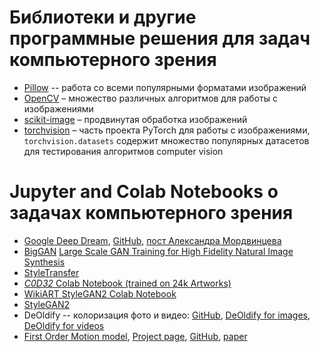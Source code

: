 # Библиотеки и другие программные решения для задач компьютерного зрения

- [Pillow](https://pillow.readthedocs.io/en/stable) -- работа со всеми популярными форматами изображений
- [OpenCV](https://opencv.org/) – множество различных алгоритмов для работы с изображениями
- [scikit-image](https://scikit-image.org/) – продвинутая обработка изображений
- [torchvision](https://pytorch.org/vision/stable/index.html) – часть проекта PyTorch для работы с изображениями, `torchvision.datasets` содержит множество популярных датасетов для тестирования алгоритмов computer vision

# Jupyter and Colab Notebooks о задачах компьютерного зрения

- [Google Deep Dream](https://colab.research.google.com/github/tensorflow/docs/blob/master/site/en/tutorials/generative/deepdream.ipynb), [GitHub](https://github.com/tensorflow/docs/blob/master/site/en/tutorials/generative/deepdream.ipynb), [пост Александра Мордвинцева](https://ai.googleblog.com/2015/06/inceptionism-going-deeper-into-neural.html)
- [BigGAN](https://colab.research.google.com/github/tensorflow/hub/blob/master/examples/colab/biggan_generation_with_tf_hub.ipynb) [Large Scale GAN Training for High Fidelity Natural Image Synthesis](https://arxiv.org/abs/1809.11096)
- [StyleTransfer](https://colab.research.google.com/github/tensorflow/lucid/blob/master/notebooks/differentiable-parameterizations/style_transfer_2d.ipynb)
- [_C0D32_ Colab Notebook (trained on 24k Artworks)](https://colab.research.google.com/drive/1cFKK0CBnev2BF8z9BOHxePk7E-f7TtUi)
- [WikiART StyleGAN2 Colab Notebook](https://colab.research.google.com/github/Norod/my-colab-experiments/blob/master/WikiArt_Example_Generation_By_Peter_Baylies.ipynb)
- [StyleGAN2](https://colab.research.google.com/drive/1ShgW6wohEFQtqs_znMna3dzrcVoABKIH)
- DeOldify -- колоризация фото и видео: [GitHub](https://github.com/jantic/DeOldify), [DeOldify for images](https://colab.research.google.com/github/jantic/DeOldify/blob/master/ImageColorizerColab.ipynb), [DeOldify for videos](https://colab.research.google.com/github/jantic/DeOldify/blob/master/VideoColorizerColab.ipynb)
- [First Order Motion model](https://colab.research.google.com/github/AliaksandrSiarohin/first-order-model/blob/master/demo.ipynb#scrollTo=UCMFMJV7K-ag), [Project page](https://aliaksandrsiarohin.github.io/first-order-model-website/), [GitHub](https://github.com/AliaksandrSiarohin/first-order-model), [paper](http://papers.nips.cc/paper/8935-first-order-motion-model-for-image-animation)
